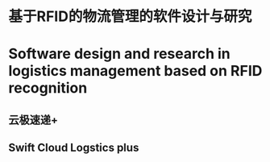 # 基于RFID的物流管理的软件设计与研究
# Software design and research in logistics management based on RFID recognition
## 云极速递+
## Swift Cloud Logstics plus

